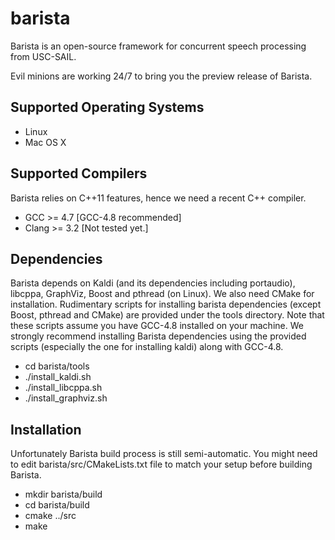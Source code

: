 barista
=======

Barista is an open-source framework for concurrent speech processing from 
USC-SAIL.

Evil minions are working 24/7 to bring you the preview release of Barista.

Supported Operating Systems
---------------------------

* Linux
* Mac OS X

Supported Compilers
-------------------

Barista relies on C++11 features, hence we need a recent C++ compiler.
  
* GCC >= 4.7 [GCC-4.8 recommended]
* Clang >= 3.2 [Not tested yet.]

Dependencies
------------

Barista depends on Kaldi (and its dependencies including portaudio), libcppa, 
GraphViz, Boost and pthread (on Linux). We also need CMake for installation. 
Rudimentary scripts for installing barista dependencies (except Boost, pthread 
and CMake) are provided under the tools directory. 
Note that these scripts assume you have GCC-4.8 installed on your machine.
We strongly recommend installing Barista dependencies using the provided 
scripts (especially the one for installing kaldi) along with GCC-4.8.

* cd barista/tools
* ./install_kaldi.sh
* ./install_libcppa.sh
* ./install_graphviz.sh

Installation
------------

Unfortunately Barista build process is still semi-automatic. 
You might need to edit barista/src/CMakeLists.txt file to match your setup 
before building Barista.

* mkdir barista/build
* cd barista/build
* cmake ../src
* make
